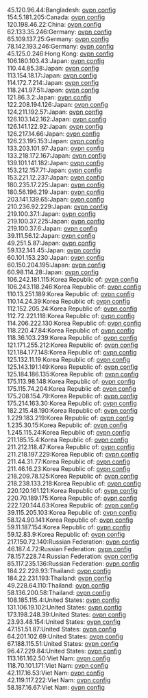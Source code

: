 45.120.96.44:Bangladesh: [ovpn config](vpn/45_120_96_44.ovpn)  
154.5.181.205:Canada: [ovpn config](vpn/154_5_181_205.ovpn)  
120.198.46.22:China: [ovpn config](vpn/120_198_46_22.ovpn)  
62.133.35.246:Germany: [ovpn config](vpn/62_133_35_246.ovpn)  
65.109.137.25:Germany: [ovpn config](vpn/65_109_137_25.ovpn)  
78.142.193.246:Germany: [ovpn config](vpn/78_142_193_246.ovpn)  
45.125.0.246:Hong Kong: [ovpn config](vpn/45_125_0_246.ovpn)  
106.180.103.43:Japan: [ovpn config](vpn/106_180_103_43.ovpn)  
110.44.85.38:Japan: [ovpn config](vpn/110_44_85_38.ovpn)  
113.154.18.17:Japan: [ovpn config](vpn/113_154_18_17.ovpn)  
114.172.7.214:Japan: [ovpn config](vpn/114_172_7_214.ovpn)  
118.241.97.51:Japan: [ovpn config](vpn/118_241_97_51.ovpn)  
121.86.3.2:Japan: [ovpn config](vpn/121_86_3_2.ovpn)  
122.208.194.126:Japan: [ovpn config](vpn/122_208_194_126.ovpn)  
124.211.192.57:Japan: [ovpn config](vpn/124_211_192_57.ovpn)  
126.103.142.162:Japan: [ovpn config](vpn/126_103_142_162.ovpn)  
126.141.122.92:Japan: [ovpn config](vpn/126_141_122_92.ovpn)  
126.217.14.66:Japan: [ovpn config](vpn/126_217_14_66.ovpn)  
126.23.195.153:Japan: [ovpn config](vpn/126_23_195_153.ovpn)  
133.203.101.97:Japan: [ovpn config](vpn/133_203_101_97.ovpn)  
133.218.172.167:Japan: [ovpn config](vpn/133_218_172_167.ovpn)  
139.101.141.182:Japan: [ovpn config](vpn/139_101_141_182.ovpn)  
153.212.157.71:Japan: [ovpn config](vpn/153_212_157_71.ovpn)  
153.221.12.237:Japan: [ovpn config](vpn/153_221_12_237.ovpn)  
180.235.17.225:Japan: [ovpn config](vpn/180_235_17_225.ovpn)  
180.56.196.219:Japan: [ovpn config](vpn/180_56_196_219.ovpn)  
203.141.139.65:Japan: [ovpn config](vpn/203_141_139_65.ovpn)  
210.236.92.229:Japan: [ovpn config](vpn/210_236_92_229.ovpn)  
219.100.37.1:Japan: [ovpn config](vpn/219_100_37_1.ovpn)  
219.100.37.225:Japan: [ovpn config](vpn/219_100_37_225.ovpn)  
219.100.37.6:Japan: [ovpn config](vpn/219_100_37_6.ovpn)  
39.111.56.12:Japan: [ovpn config](vpn/39_111_56_12.ovpn)  
49.251.5.87:Japan: [ovpn config](vpn/49_251_5_87.ovpn)  
59.132.141.45:Japan: [ovpn config](vpn/59_132_141_45.ovpn)  
60.101.153.230:Japan: [ovpn config](vpn/60_101_153_230.ovpn)  
60.150.204.195:Japan: [ovpn config](vpn/60_150_204_195.ovpn)  
60.98.114.28:Japan: [ovpn config](vpn/60_98_114_28.ovpn)  
106.242.181.115:Korea Republic of: [ovpn config](vpn/106_242_181_115.ovpn)  
106.243.118.246:Korea Republic of: [ovpn config](vpn/106_243_118_246.ovpn)  
110.13.251.189:Korea Republic of: [ovpn config](vpn/110_13_251_189.ovpn)  
110.14.24.39:Korea Republic of: [ovpn config](vpn/110_14_24_39.ovpn)  
112.152.205.24:Korea Republic of: [ovpn config](vpn/112_152_205_24.ovpn)  
112.72.221.118:Korea Republic of: [ovpn config](vpn/112_72_221_118.ovpn)  
114.206.222.130:Korea Republic of: [ovpn config](vpn/114_206_222_130.ovpn)  
118.220.47.84:Korea Republic of: [ovpn config](vpn/118_220_47_84.ovpn)  
118.36.103.239:Korea Republic of: [ovpn config](vpn/118_36_103_239.ovpn)  
121.171.255.212:Korea Republic of: [ovpn config](vpn/121_171_255_212.ovpn)  
121.184.177.148:Korea Republic of: [ovpn config](vpn/121_184_177_148.ovpn)  
125.132.11.19:Korea Republic of: [ovpn config](vpn/125_132_11_19.ovpn)  
125.143.191.149:Korea Republic of: [ovpn config](vpn/125_143_191_149.ovpn)  
125.184.186.135:Korea Republic of: [ovpn config](vpn/125_184_186_135.ovpn)  
175.113.98.148:Korea Republic of: [ovpn config](vpn/175_113_98_148.ovpn)  
175.115.74.204:Korea Republic of: [ovpn config](vpn/175_115_74_204.ovpn)  
175.208.154.79:Korea Republic of: [ovpn config](vpn/175_208_154_79.ovpn)  
175.214.163.30:Korea Republic of: [ovpn config](vpn/175_214_163_30.ovpn)  
182.215.48.190:Korea Republic of: [ovpn config](vpn/182_215_48_190.ovpn)  
1.229.183.219:Korea Republic of: [ovpn config](vpn/1_229_183_219.ovpn)  
1.235.30.15:Korea Republic of: [ovpn config](vpn/1_235_30_15.ovpn)  
1.245.115.24:Korea Republic of: [ovpn config](vpn/1_245_115_24.ovpn)  
211.185.15.4:Korea Republic of: [ovpn config](vpn/211_185_15_4.ovpn)  
211.212.118.47:Korea Republic of: [ovpn config](vpn/211_212_118_47.ovpn)  
211.218.197.229:Korea Republic of: [ovpn config](vpn/211_218_197_229.ovpn)  
211.44.31.77:Korea Republic of: [ovpn config](vpn/211_44_31_77.ovpn)  
211.46.16.23:Korea Republic of: [ovpn config](vpn/211_46_16_23.ovpn)  
218.209.78.125:Korea Republic of: [ovpn config](vpn/218_209_78_125.ovpn)  
218.238.133.218:Korea Republic of: [ovpn config](vpn/218_238_133_218.ovpn)  
220.120.161.121:Korea Republic of: [ovpn config](vpn/220_120_161_121.ovpn)  
220.70.189.175:Korea Republic of: [ovpn config](vpn/220_70_189_175.ovpn)  
222.120.144.63:Korea Republic of: [ovpn config](vpn/222_120_144_63.ovpn)  
39.115.205.103:Korea Republic of: [ovpn config](vpn/39_115_205_103.ovpn)  
58.124.90.141:Korea Republic of: [ovpn config](vpn/58_124_90_141.ovpn)  
59.11.187.154:Korea Republic of: [ovpn config](vpn/59_11_187_154.ovpn)  
59.12.83.9:Korea Republic of: [ovpn config](vpn/59_12_83_9.ovpn)  
217.150.72.140:Russian Federation: [ovpn config](vpn/217_150_72_140.ovpn)  
46.187.4.72:Russian Federation: [ovpn config](vpn/46_187_4_72.ovpn)  
78.157.228.74:Russian Federation: [ovpn config](vpn/78_157_228_74.ovpn)  
85.117.235.136:Russian Federation: [ovpn config](vpn/85_117_235_136.ovpn)  
184.22.228.93:Thailand: [ovpn config](vpn/184_22_228_93.ovpn)  
184.22.231.193:Thailand: [ovpn config](vpn/184_22_231_193.ovpn)  
49.228.64.110:Thailand: [ovpn config](vpn/49_228_64_110.ovpn)  
58.136.200.58:Thailand: [ovpn config](vpn/58_136_200_58.ovpn)  
108.185.115.4:United States: [ovpn config](vpn/108_185_115_4.ovpn)  
131.106.19.102:United States: [ovpn config](vpn/131_106_19_102.ovpn)  
173.198.248.39:United States: [ovpn config](vpn/173_198_248_39.ovpn)  
23.93.48.154:United States: [ovpn config](vpn/23_93_48_154.ovpn)  
47.151.51.87:United States: [ovpn config](vpn/47_151_51_87.ovpn)  
64.201.102.69:United States: [ovpn config](vpn/64_201_102_69.ovpn)  
67.188.115.51:United States: [ovpn config](vpn/67_188_115_51.ovpn)  
96.47.229.84:United States: [ovpn config](vpn/96_47_229_84.ovpn)  
113.161.162.50:Viet Nam: [ovpn config](vpn/113_161_162_50.ovpn)  
118.70.101.171:Viet Nam: [ovpn config](vpn/118_70_101_171.ovpn)  
42.117.16.53:Viet Nam: [ovpn config](vpn/42_117_16_53.ovpn)  
42.119.117.222:Viet Nam: [ovpn config](vpn/42_119_117_222.ovpn)  
58.187.16.67:Viet Nam: [ovpn config](vpn/58_187_16_67.ovpn)  

